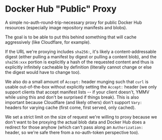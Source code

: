 # Docker Hub "Public" Proxy

A simple no-auth-round-trip-necessary proxy for public Docker Hub resources (especially image repository manifests and blobs).

The goal is to be able to put this behind something that will cache aggressively (like Cloudflare, for example).

If the URL we're proxying includes `sha256:`, it's likely a content-addressable digest (either pulling a manifest by digest or pulling a content blob), and the `sha256:xxx` portion is explicitly a hash of the requested content and thus is explicitly infinitely cacheable by definition (literally cannot change or else the digest would have to change too).

We also do a small amount of `Accept:` header munging such that `curl` is usable out-of-the-box without explicitly setting the `Accept:` header (we only support clients that accept manifest lists -- if your client doesn't, YMMV while using this and don't be surprised if things break).  This is also important because Cloudflare (and likely others) don't support `Vary:` headers for varying cache (first come, first served, only cached).

We set a strict limit on the size of request we're willing to proxy because we don't want to be proxying the actual blob data and Docker Hub does a redirect for those anyhow (which can't pass along an `Authorization:` header, so we're safe there from a no-auth-token perspective too).
